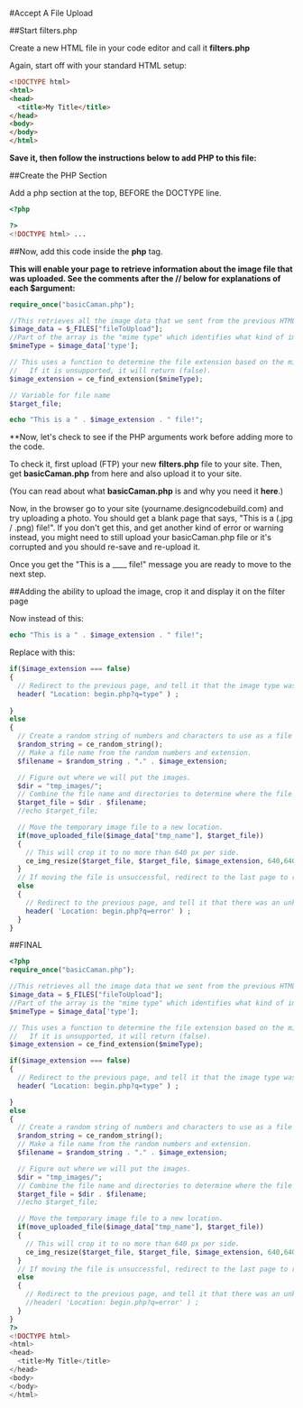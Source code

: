 #Accept A File Upload

##Start filters.php

Create a new HTML file in your code editor and call it **filters.php**

Again, start off with your standard HTML setup:

```html
<!DOCTYPE html>
<html>
<head>
  <title>My Title</title>
</head>
<body>
</body>
</html>
```
**Save it, then follow the instructions below to add PHP to this file:**

##Create the PHP Section

Add a php section at the top, BEFORE the DOCTYPE line.

```php
<?php

?>
<!DOCTYPE html> ...
```
##Now, add this code inside the **php** tag.

**This will enable your page to retrieve information about the image file that was uploaded. See the comments after the // below for explanations of each $argument:**

```php
require_once("basicCaman.php");

//This retrieves all the image data that we sent from the previous HTML file.  It is an array.
$image_data = $_FILES["fileToUpload"];
//Part of the array is the "mime type" which identifies what kind of image it is that we're using.
$mimeType = $image_data['type'];

// This uses a function to determine the file extension based on the mime type.
//   If it is unsupported, it will return (false).
$image_extension = ce_find_extension($mimeType);

// Variable for file name
$target_file;

echo "This is a " . $image_extension . " file!";

```
**Now, let's check to see if the PHP arguments work before adding more to the code.

To check it, first upload (FTP) your new **filters.php** file to your site. Then, get **basicCaman.php** from here and also upload it to your site. 

(You can read about what **basicCaman.php** is and why you need it **here**.)

Now, in the browser go to your site (yourname.designcodebuild.com) and try uploading a photo. You should get a blank page that says, "This is a (.jpg / .png) file!". If you don't get this, and get another kind of error or warning instead, you might need to still upload your basicCaman.php file or it's corrupted and you should re-save and re-upload it. 

Once you get the "This is a ____ file!" message you are ready to move to the next step. 

##Adding the ability to upload the image, crop it and display it on the filter page

Now instead of this:

```php
echo "This is a " . $image_extension . " file!";
```

Replace with this:

```php
if($image_extension === false)
{
  // Redirect to the previous page, and tell it that the image type was incorrect.
  header( "Location: begin.php?q=type" ) ;
  
}
else
{
  // Create a random string of numbers and characters to use as a file name.
  $random_string = ce_random_string();
  // Make a file name from the random numbers and extension.
  $filename = $random_string . "." . $image_extension;

  // Figure out where we will put the images.
  $dir = "tmp_images/";
  // Combine the file name and directories to determine where the file will go
  $target_file = $dir . $filename;
  //echo $target_file;

  // Move the temporary image file to a new location.
  if(move_uploaded_file($image_data["tmp_name"], $target_file))
  {
    // This will crop it to no more than 640 px per side.
    ce_img_resize($target_file, $target_file, $image_extension, 640,640,true);
  }
  // If moving the file is unsuccessful, redirect to the last page to report that it didn't work.
  else
  {
    // Redirect to the previous page, and tell it that there was an unknown error
    header( 'Location: begin.php?q=error' ) ;
  }
}
```

##FINAL

```php
<?php
require_once("basicCaman.php");

//This retrieves all the image data that we sent from the previous HTML file.  It is an array.
$image_data = $_FILES["fileToUpload"];
//Part of the array is the "mime type" which identifies what kind of image it is that we're using.
$mimeType = $image_data['type'];

// This uses a function to determine the file extension based on the mime type.
//   If it is unsupported, it will return (false).
$image_extension = ce_find_extension($mimeType);

if($image_extension === false)
{
  // Redirect to the previous page, and tell it that the image type was incorrect.
  header( "Location: begin.php?q=type" ) ;

}
else
{
  // Create a random string of numbers and characters to use as a file name.
  $random_string = ce_random_string();
  // Make a file name from the random numbers and extension.
  $filename = $random_string . "." . $image_extension;

  // Figure out where we will put the images.
  $dir = "tmp_images/";
  // Combine the file name and directories to determine where the file will go
  $target_file = $dir . $filename;
  //echo $target_file;

  // Move the temporary image file to a new location.
  if(move_uploaded_file($image_data["tmp_name"], $target_file))
  {
    // This will crop it to no more than 640 px per side.
    ce_img_resize($target_file, $target_file, $image_extension, 640,640,true);
  }
  // If moving the file is unsuccessful, redirect to the last page to report that it didn't work.
  else
  {
    // Redirect to the previous page, and tell it that there was an unknown error
    //header( 'Location: begin.php?q=error' ) ;
  }
}
?>
<!DOCTYPE html>
<html>
<head>
  <title>My Title</title>
</head>
<body>
</body>
</html>

```
